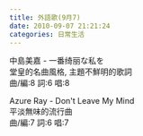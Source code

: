 ```yaml
---
title: 外語歌(9月7)
date: 2010-09-07 21:21:24
categories: 日常生活
---
```


中島美嘉 - 一番绮丽な私を  
堂皇的名曲風格, 主題不鮮明的歌詞   
曲/編:8 詞:6 唱:8

Azure Ray - Don't Leave My Mind   
平淡無味的流行曲  
曲/編:7 詞:6 唱:7